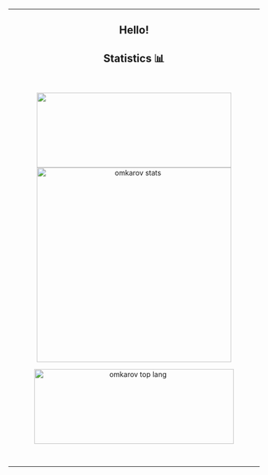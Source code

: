 <!--### Hi there 👋 -->
<!--
**omkarov/omkarov** is a ✨ _special_ ✨ repository because its `README.md` (this file) appears on your GitHub profile.

Here are some ideas to get you started:

- 🔭 I’m currently working on ...
- 🌱 I’m currently learning ...
- 👯 I’m looking to collaborate on ...
- 🤔 I’m looking for help with ...
- 💬 Ask me about ...
- 📫 How to reach me: ...
- 😄 Pronouns: ...
- ⚡ Fun fact: ...
-->

<hr>
<h2 align="center">
    Hello!
</h2>
<h2 align="center">Statistics &#128202;</h2>
<br>
<p align="center">
    <img src="https://github-readme-streak-stats.herokuapp.com?user=omkarov&theme=dark&count_private=true&show_icons=true&title_color=6e40c9&icon_color=6e40c9&line_height=10" height ="150" width="390"/>
    <img src="https://github-readme-stats.vercel.app/api?username=omkarov&count_private=true&show_icons=true&theme=dark" alt="omkarov stats" height="auto" height= "150" width="390"/>
</p>
<p align="center">
    <img src="https://github-readme-stats.vercel.app/api/top-langs/?username=omkarov&&langs_count=8&layout=compact&theme=dark" alt="omkarov top lang" height="150" width="400" />
  <br/>
</p>
<br>
<hr>

